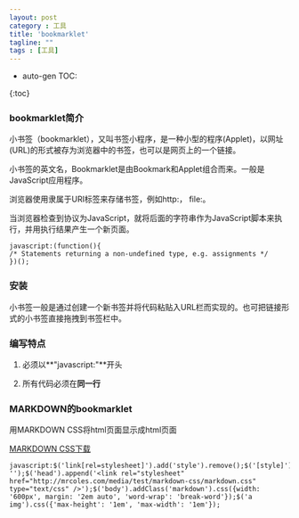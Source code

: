 ```yaml
---
layout: post
category : 工具
title: 'bookmarklet'
tagline: ""
tags : [工具]
---
```


* auto-gen TOC:

{:toc}

### bookmarklet简介

小书签（bookmarklet），又叫书签小程序，是一种小型的程序(Applet)，以网址(URL)的形式被存为浏览器中的书签，也可以是网页上的一个链接。

小书签的英文名，Bookmarklet是由Bookmark和Applet组合而来。一般是JavaScript应用程序。

浏览器使用隶属于URI标签来存储书签，例如http:， file:。

当浏览器检查到协议为JavaScript，就将后面的字符串作为JavaScript脚本来执行，并用执行结果产生一个新页面。

<!--break-->

	javascript:(function(){
	/* Statements returning a non-undefined type, e.g. assignments */
	})();

### 安装

小书签一般是通过创建一个新书签并将代码粘贴入URL栏而实现的。也可把链接形式的小书签直接拖拽到书签栏中。

### 编写特点

1. 必须以**"javascript:"**开头

2. 所有代码必须在**同一行**

### MARKDOWN的bookmarklet

用MARKDOWN CSS将html页面显示成html页面

[MARKDOWN CSS下载](https://github.com/mrcoles/markdown-css)

	javascript:$('link[rel=stylesheet]').add('style').remove();$('[style]').attr('style', '');$('head').append('<link rel="stylesheet" href="http://mrcoles.com/media/test/markdown-css/markdown.css" type="text/css" />');$('body').addClass('markdown').css({width: '600px', margin: '2em auto', 'word-wrap': 'break-word'});$('a img').css({'max-height': '1em', 'max-width': '1em'});